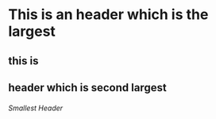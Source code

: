 # This is an header which is the largest 
  ## this is <h2> header which is second largest 
  ###### Smallest Header
